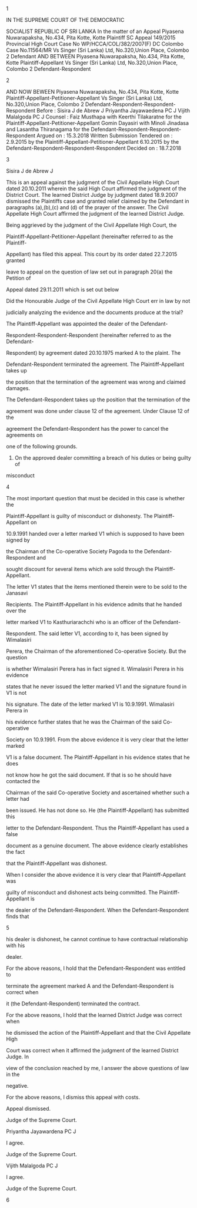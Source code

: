 1

IN THE SUPREME COURT OF THE DEMOCRATIC

SOCIALIST REPUBLIC OF SRI LANKA In the matter of an Appeal Piyasena Nuwarapaksha, No.434, Pita Kotte, Kotte Plaintiff SC Appeal 149/2015 Provincial High Court Case No WP/HCCA/COL/382/2007(F) DC Colombo Case No.11564/MR Vs Singer (Sri Lanka) Ltd, No.320,Union Place, Colombo 2 Defendant AND BETWEEN Piyasena Nuwarapaksha, No.434, Pita Kotte, Kotte Plaintiff-Appellant Vs Singer (Sri Lanka) Ltd, No.320,Union Place, Colombo 2 Defendant-Respondent

2

AND NOW BEWEEN Piyasena Nuwarapaksha, No.434, Pita Kotte, Kotte Plaintiff-Appellant-Petitioner-Appellant Vs Singer (Sri Lanka) Ltd, No.320,Union Place, Colombo 2 Defendant-Respondent-Respondent-Respondent Before : Sisira J de Abrew J Priyantha Jayawaedena PC J Vijith Malalgoda PC J Counsel : Faiz Musthapa with Keerthi Tilakaratne for the Plaintiff-Appellant-Petitioner-Appellant Gomin Dayasiri with Minoli Jinadasa and Lasantha Thiranagama for the Defendant-Respondent-Respondent-Respondent Argued on : 15.3.2018 Written Submission Tendered on : 2.9.2015 by the Plaintiff-Appellant-Petitioner-Appellant 6.10.2015 by the Defendant-Respondent-Respondent-Respondent Decided on : 18.7.2018

3

Sisira J de Abrew J

This is an appeal against the judgment of the Civil Appellate High Court dated 20.10.2011 wherein the said High Court affirmed the judgment of the District Court. The learned District Judge by judgment dated 18.9.2007 dismissed the Plaintiffs case and granted relief claimed by the Defendant in paragraphs (a),(b),(c) and (d) of the prayer of the answer. The Civil Appellate High Court affirmed the judgment of the learned District Judge.

Being aggrieved by the judgment of the Civil Appellate High Court, the

Plaintiff-Appellant-Petitioner-Appellant (hereinafter referred to as the Plaintiff-

Appellant) has filed this appeal. This court by its order dated 22.7.2015 granted

leave to appeal on the question of law set out in paragraph 20(a) the Petition of

Appeal dated 29.11.2011 which is set out below

Did the Honourable Judge of the Civil Appellate High Court err in law by not

judicially analyzing the evidence and the documents produce at the trial?

The Plaintiff-Appellant was appointed the dealer of the Defendant-

Respondent-Respondent-Respondent (hereinafter referred to as the Defendant-

Respondent) by agreement dated 20.10.1975 marked A to the plaint. The

Defendant-Respondent terminated the agreement. The Plaintiff-Appellant takes up

the position that the termination of the agreement was wrong and claimed damages.

The Defendant-Respondent takes up the position that the termination of the

agreement was done under clause 12 of the agreement. Under Clause 12 of the

agreement the Defendant-Respondent has the power to cancel the agreements on

one of the following grounds.

1. On the approved dealer committing a breach of his duties or being guilty of

misconduct

4

The most important question that must be decided in this case is whether the

Plaintiff-Appellant is guilty of misconduct or dishonesty. The Plaintiff-Appellant on

10.9.1991 handed over a letter marked V1 which is supposed to have been signed by

the Chairman of the Co-operative Society Pagoda to the Defendant-Respondent and

sought discount for several items which are sold through the Plaintiff-Appellant.

The letter V1 states that the items mentioned therein were to be sold to the Janasavi

Recipients. The Plaintiff-Appellant in his evidence admits that he handed over the

letter marked V1 to Kasthuriarachchi who is an officer of the Defendant-

Respondent. The said letter V1, according to it, has been signed by Wimalasiri

Perera, the Chairman of the aforementioned Co-operative Society. But the question

is whether Wimalasiri Perera has in fact signed it. Wimalasiri Perera in his evidence

states that he never issued the letter marked V1 and the signature found in V1 is not

his signature. The date of the letter marked V1 is 10.9.1991. Wimalasiri Perera in

his evidence further states that he was the Chairman of the said Co-operative

Society on 10.9.1991. From the above evidence it is very clear that the letter marked

V1 is a false document. The Plaintiff-Appellant in his evidence states that he does

not know how he got the said document. If that is so he should have contacted the

Chairman of the said Co-operative Society and ascertained whether such a letter had

been issued. He has not done so. He (the Plaintiff-Appellant) has submitted this

letter to the Defendant-Respondent. Thus the Plaintiff-Appellant has used a false

document as a genuine document. The above evidence clearly establishes the fact

that the Plaintiff-Appellant was dishonest.

When I consider the above evidence it is very clear that Plaintiff-Appellant was

guilty of misconduct and dishonest acts being committed. The Plaintiff-Appellant is

the dealer of the Defendant-Respondent. When the Defendant-Respondent finds that

5

his dealer is dishonest, he cannot continue to have contractual relationship with his

dealer.

For the above reasons, I hold that the Defendant-Respondent was entitled to

terminate the agreement marked A and the Defendant-Respondent is correct when

it (the Defendant-Respondent) terminated the contract.

For the above reasons, I hold that the learned District Judge was correct when

he dismissed the action of the Plaintiff-Appellant and that the Civil Appellate High

Court was correct when it affirmed the judgment of the learned District Judge. In

view of the conclusion reached by me, I answer the above questions of law in the

negative.

For the above reasons, I dismiss this appeal with costs.

Appeal dismissed.

Judge of the Supreme Court.

Priyantha Jayawardena PC J

I agree.

Judge of the Supreme Court.

Vijith Malalgoda PC J

I agree.

Judge of the Supreme Court.

6